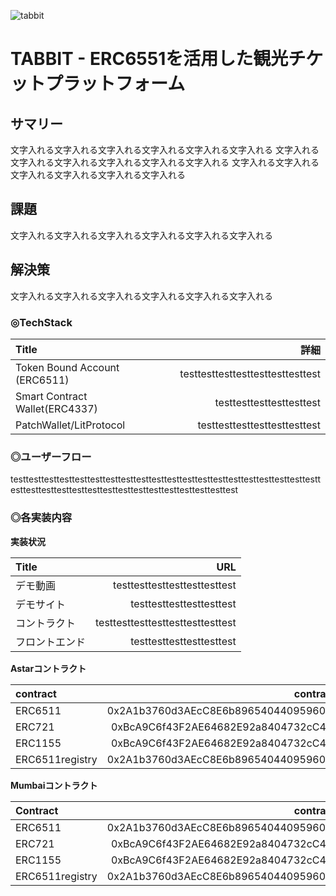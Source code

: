 
![tabbit](https://github.com/tabbitme/tabbit/assets/8872443/8f930eaa-92c9-4679-9b13-cc334c7eca03)

# TABBIT - ERC6551を活用した観光チケットプラットフォーム

## サマリー

文字入れる文字入れる文字入れる文字入れる文字入れる文字入れる
文字入れる文字入れる文字入れる文字入れる文字入れる文字入れる
文字入れる文字入れる文字入れる文字入れる文字入れる文字入れる

## 課題

文字入れる文字入れる文字入れる文字入れる文字入れる文字入れる


## 解決策

文字入れる文字入れる文字入れる文字入れる文字入れる文字入れる

### ◎TechStack

| Title |                           詳細 |
| :------- | -----------------------------------------: |
| Token Bound Account (ERC6511)   | testtesttesttesttesttesttesttest |
| Smart Contract Wallet(ERC4337)   | testtesttesttesttesttest |
| PatchWallet/LitProtocol   | testtesttesttesttesttesttest |


### ◎ユーザーフロー

testtesttesttesttesttesttesttesttesttesttesttesttesttesttesttesttesttesttesttesttesttesttesttesttesttesttesttesttesttesttesttesttesttesttest

### ◎各実装内容

**実装状況**

| Title |                           URL |
| :------- | -----------------------------------------: |
| デモ動画   | testtesttesttesttesttesttest |
| デモサイト   | testtesttesttesttesttest |
| コントラクト   | testtesttesttesttesttesttesttest |
| フロントエンド   | testtesttesttesttesttest |

**Astarコントラクト**

| contract |                           contract address |
| :------- | -----------------------------------------: |
| ERC6511   | 0x2A1b3760d3AEcC8E6b8965404409596084664441 |
| ERC721   | 0xBcA9C6f43F2AE64682E92a8404732cC4C26c52FB |
| ERC1155   | 0xBcA9C6f43F2AE64682E92a8404732cC4C26c52FB |
| ERC6511registry   | 0x2A1b3760d3AEcC8E6b8965404409596084664441 |

**Mumbaiコントラクト**

| Contract |                           contract address |
| :------- | -----------------------------------------: |
| ERC6511   | 0x2A1b3760d3AEcC8E6b8965404409596084664441 |
| ERC721   | 0xBcA9C6f43F2AE64682E92a8404732cC4C26c52FB |
| ERC1155   | 0xBcA9C6f43F2AE64682E92a8404732cC4C26c52FB |
| ERC6511registry   | 0x2A1b3760d3AEcC8E6b8965404409596084664441 |






